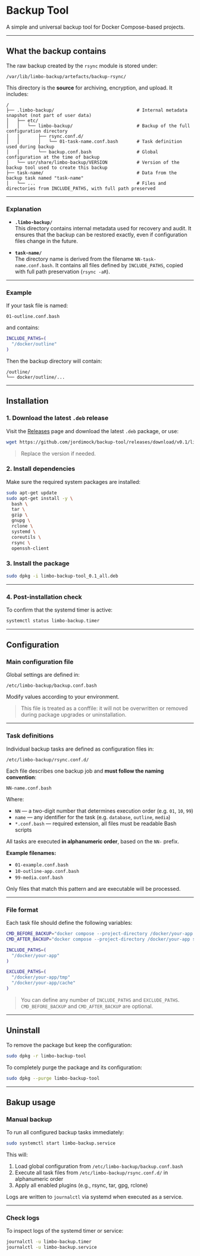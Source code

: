 # Backup Tool

A simple and universal backup tool for Docker Compose-based projects.

---

## What the backup contains

The raw backup created by the `rsync` module is stored under:

```
/var/lib/limbo-backup/artefacts/backup-rsync/
```

This directory is the **source** for archiving, encryption, and upload. It includes:

```
/
├── .limbo-backup/                               # Internal metadata snapshot (not part of user data)
│   ├── etc/
│   │   └── limbo-backup/                        # Backup of the full configuration directory
│   │       ├── rsync.conf.d/
│   │       │   └── 01-task-name.conf.bash       # Task definition used during backup
│   │       └── backup.conf.bash                 # Global configuration at the time of backup
│   └── usr/share/limbo-backup/VERSION           # Version of the backup tool used to create this backup
├── task-name/                                   # Data from the backup task named "task-name"
│   └── ...                                      # Files and directories from INCLUDE_PATHS, with full path preserved
```

---

### Explanation

- **`.limbo-backup/`**  
  This directory contains internal metadata used for recovery and audit. It ensures that the backup can be restored exactly, even if configuration files change in the future.

- **`task-name/`**  
  The directory name is derived from the filename `NN-task-name.conf.bash`. It contains all files defined by `INCLUDE_PATHS`, copied with full path preservation (`rsync -aR`).

---

### Example

If your task file is named:

```
01-outline.conf.bash
```

and contains:

```bash
INCLUDE_PATHS=(
  "/docker/outline"
)
```

Then the backup directory will contain:

```
/outline/
└── docker/outline/...
```

--- 

## Installation

### 1. Download the latest `.deb` release

Visit the [Releases](https://github.com/jordimock/backup-tool/releases) page and download the latest `.deb` package, or use:

```bash
wget https://github.com/jordimock/backup-tool/releases/download/v0.1/limbo-backup-tool_0.1_all.deb
```

> Replace the version if needed.

### 2. Install dependencies

Make sure the required system packages are installed:

```bash
sudo apt-get update
sudo apt-get install -y \
  bash \
  tar \
  gzip \
  gnupg \
  rclone \
  systemd \
  coreutils \
  rsync \
  openssh-client
```

### 3. Install the package

```bash
sudo dpkg -i limbo-backup-tool_0.1_all.deb
```

---

### 4. Post-installation check

To confirm that the systemd timer is active:

```bash
systemctl status limbo-backup.timer
```

---

## Configuration

### Main configuration file

Global settings are defined in:

```
/etc/limbo-backup/backup.conf.bash
```

Modify values according to your environment.

> This file is treated as a conffile: it will not be overwritten or removed during package upgrades or uninstallation.

---

### Task definitions

Individual backup tasks are defined as configuration files in:

```
/etc/limbo-backup/rsync.conf.d/
```

Each file describes one backup job and **must follow the naming convention**:

```
NN-name.conf.bash
```

Where:

- `NN` — a two-digit number that determines execution order (e.g. `01`, `10`, `99`)
- `name` — any identifier for the task (e.g. `database`, `outline`, `media`)
- `*.conf.bash` — required extension, all files must be readable Bash scripts

All tasks are executed **in alphanumeric order**, based on the `NN-` prefix.

**Example filenames:**

- `01-example.conf.bash`
- `10-outline-app.conf.bash`
- `99-media.conf.bash`

Only files that match this pattern and are executable will be processed.

---

### File format

Each task file should define the following variables:

```bash
CMD_BEFORE_BACKUP="docker compose --project-directory /docker/your-app stop"
CMD_AFTER_BACKUP="docker compose --project-directory /docker/your-app start"

INCLUDE_PATHS=(
  "/docker/your-app"
)

EXCLUDE_PATHS=(
  "/docker/your-app/tmp"
  "/docker/your-app/cache"
)
```

> You can define any number of `INCLUDE_PATHS` and `EXCLUDE_PATHS`.  
> `CMD_BEFORE_BACKUP` and `CMD_AFTER_BACKUP` are optional.

---

## Uninstall

To remove the package but keep the configuration:

```bash
sudo dpkg -r limbo-backup-tool
```

To completely purge the package and its configuration:

```bash
sudo dpkg --purge limbo-backup-tool
```

---

## Bakup usage

### Manual backup

To run all configured backup tasks immediately:

```bash
sudo systemctl start limbo-backup.service
```

This will:

1. Load global configuration from `/etc/limbo-backup/backup.conf.bash`
2. Execute all task files from `/etc/limbo-backup/rsync.conf.d/` in alphanumeric order
3. Apply all enabled plugins (e.g., rsync, tar, gpg, rclone)

Logs are written to `journalctl` via systemd when executed as a service.

---

### Check logs

To inspect logs of the systemd timer or service:

```bash
journalctl -u limbo-backup.timer
journalctl -u limbo-backup.service
```

